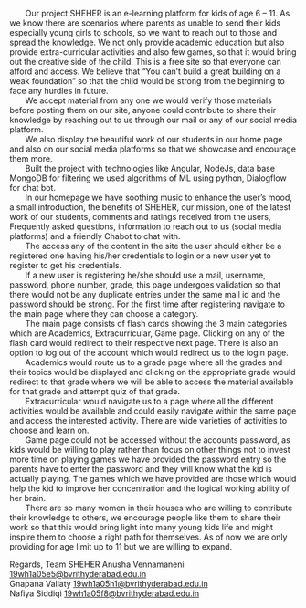 &nbsp; &nbsp; &nbsp; &nbsp;Our project SHEHER is an e-learning platform for kids of age 6 – 11. As we know there are scenarios where parents as unable to send their kids especially young girls to schools, so we want to reach out to those and spread the knowledge. We not only provide academic education but also provide extra-curricular activities and also few games, so that it would bring out the creative side of the child. This is a free site so that everyone can afford and access. We believe that “You can’t build a great building on a weak foundation” so that the child would be strong from the beginning to face any hurdles in future. <br>
&nbsp; &nbsp; &nbsp; &nbsp;We accept material from any one we would verify those materials before posting them on our site, anyone could contribute to share their knowledge by reaching out to us through our mail or any of our social media platform.<br>
&nbsp; &nbsp; &nbsp; &nbsp;We also display the beautiful work of our students in our home page and also on our social media platforms so that we showcase and encourage them more.<br>
&nbsp; &nbsp; &nbsp; &nbsp;Built the project with technologies like Angular, NodeJs, data base MongoDB for filtering we used algorithms of ML using python, Dialogflow for chat bot.<br>
&nbsp; &nbsp; &nbsp; &nbsp;In our homepage we have soothing music to enhance the user’s mood, a small introduction, the benefits of SHEHER, our mission, one of the latest work of our students, comments and ratings received from the users, Frequently asked questions, information to reach out to us (social media platforms) and a friendly Chabot to chat with.<br>
&nbsp; &nbsp; &nbsp; &nbsp;The access any of the content in the site the user should either be a registered one having his/her credentials to login or a new user yet to register to get his credentials.<br>
&nbsp; &nbsp; &nbsp; &nbsp;If a new user is registering he/she should use a mail, username, password, phone number, grade, this page undergoes validation so that there would not be any duplicate entries under the same mail id and the password should be strong. For the first time after registering navigate to the main page where they can choose a category.<br>
&nbsp; &nbsp; &nbsp; &nbsp;The main page consists of flash cards showing the 3 main categories which are Academics, Extracurricular, Game page. Clicking on any of the flash card would redirect to their respective next page. There is also an option to log out of the account which would redirect us to the login page.<br>
&nbsp; &nbsp; &nbsp; &nbsp;Academics would route us to a grade page where all the grades and their topics would be displayed and clicking on the appropriate grade would redirect to that grade where we will be able to access the material available for that grade and attempt quiz of that grade.<br>
&nbsp; &nbsp; &nbsp; &nbsp;Extracurricular would navigate us to a page where all the different activities would be available and could easily navigate within the same page and access the interested activity. There are wide varieties of activities to choose and learn on.<br>
&nbsp; &nbsp; &nbsp; &nbsp;Game page could not be accessed without the accounts password, as kids would be willing to play rather than focus on other things not to invest more time on playing games we have provided the password entry so the parents have to enter the password and they will know what the kid is actually playing. The games which we have provided are those which would help the kid to improve her concentration and the logical working ability of her brain.<br>
&nbsp; &nbsp; &nbsp; &nbsp;There are so many women in their houses who are willing to contribute their knowledge to others, we encourage people like them to share their work so that this would bring light into many young kids life and might inspire them to choose a right path for themselves. As of now we are only providing for age limit up to 11 but we are willing to expand.<br>


Regards,
Team SHEHER
Anusha Vennamaneni
19wh1a05e5@bvrithyderabad.edu.in<br>
Gnapana Vallaty
19wh1a05h1@bvrithyderabad.edu.in<br>
Nafiya Siddiqi
19wh1a05f8@bvrithyderabad.edu.in<br>
